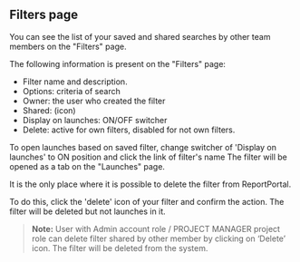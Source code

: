## Filters page

You can see the list of your saved and shared searches by other team members on the "Filters" page. 

The following information is present on the "Filters" page:

- Filter name and description.
- Options: criteria of search
- Owner: the user who created the filter
- Shared: (icon)
- Display on launches: ON/OFF switcher
- Delete: active for own filters, disabled for not own filters.

To open launches based on saved filter, change switcher of 'Display on launches' to ON position and click the link of filter's name
The filter will be opened as a tab on the "Launches" page.

It is the only place where it is possible to delete the filter from ReportPortal.

To do this, click the 'delete' icon of your filter and confirm the action.
The filter will be deleted but not launches in it.

>**Note:** User with Admin account role / PROJECT MANAGER project role can delete filter shared by other member by clicking on ‘Delete’ icon.
The filter will be deleted from the system.
